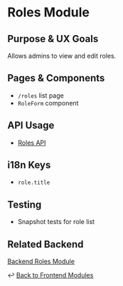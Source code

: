 # Roles Module

## Purpose & UX Goals
Allows admins to view and edit roles.

## Pages & Components
- `/roles` list page
- `RoleForm` component

## API Usage
- [Roles API](../../backend/api/roles.md)

## i18n Keys
- `role.title`

## Testing
- Snapshot tests for role list

## Related Backend
[Backend Roles Module](../../backend/modules/roles.md)

↩ [Back to Frontend Modules](./_index.md)
